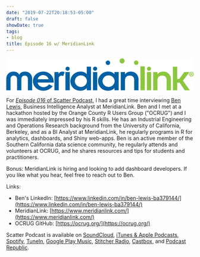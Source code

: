 ```yaml
---
date: "2019-07-22T20:18:53-05:00"
draft: false
showDate: true
tags:
- blog
title: Episode 16 w/ MeridianLink
---
```


[![](https://raw.githubusercontent.com/JavOrraca/Home/gh-pages/assets/img/meridianlink.png)](https://soundcloud.com/scatterpodcast/episode-016)

For [_Episode 016_ of Scatter Podcast](https://soundcloud.com/scatterpodcast/episode-016), I had a great time interviewing [Ben Lewis](https://www.linkedin.com/in/ben-lewis-ba379144/), Business Intelligence Analyst at MeridianLink. Ben and I met at a hackathon hosted by the Orange County R Users Group ("OCRUG") and I was immediately impressed by his R skills. He has an Industrial Engineering and Operations Research background from the University of California, Berkeley, and as a BI Analyst at MeridianLink, he regularly programs in R for analytics, dashboards, and Shiny web-apps. Ben is an active member of the Southern California data science community, he regularly attends and volunteers at OCRUG, and he shares resources and tips for students and practitioners.

Bonus: MeridianLink is hiring and looking to add dashboard developers. If you like what you hear, feel free to reach out to Ben.

Links:

* Ben's LinkedIn: [https://www.linkedin.com/in/ben-lewis-ba379144/](https://www.linkedin.com/in/ben-lewis-ba379144/)
* MeridianLink: [https://www.meridianlink.com/](https://www.meridianlink.com/)
* OCRUG GitHub: [https://ocrug.org/](https://ocrug.org/)

Scatter Podcast is available on [SoundCloud](https://soundcloud.com/scatterpodcast), [iTunes & Apple Podcasts](https://podcasts.apple.com/us/podcast/scatter-podcast/id1458544194), [Spotify](https://open.spotify.com/show/64UpJwByrdsrLSYObuEeHx?si=n_UlBzrYQv6ptBjeXfSOsw), [TuneIn](https://tunein.com/podcasts/Business--Economics-Podcasts/Scatter-Podcast-p1216105/), [Google Play Music](https://playmusic.app.goo.gl/?ibi=com.google.PlayMusic&isi=691797987&ius=googleplaymusic&apn=com.google.android.music&link=https://play.google.com/music/m/Iqayzaqkmvhu5op3yehzbj5bus4?t%3DScatter_Podcast%26pcampaignid%3DMKT-na-all-co-pr-mu-pod-16), [Stitcher Radio](https://www.stitcher.com/podcast/scatter-podcast/httpssoundcloudcomscatterpodcast), [Castbox](https://castbox.fm/channel/id2083174), and [Podcast Republic](https://www.podcastrepublic.net/podcast/1458544194).